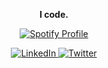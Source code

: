 <p align="center"><b>I code.</b></p>

<p align="center">
  <a href="https://spotify-github-profile.kittinanx.com/api/view?uid=317siayuy7dx7s3jvoae2lidy67a&cover_image=true&theme=default&show_offline=false&background_color=121212&interchange=true">
    <img src="https://spotify-github-profile.kittinanx.com/api/view?uid=317siayuy7dx7s3jvoae2lidy67a&cover_image=true&theme=default&show_offline=false&background_color=121212&interchange=true" alt="Spotify Profile">
  </a>
</p>

<p align="center">
  <a href="https://www.linkedin.com/in/shivanshu-ranjan-0671a3245/">
    <img src="https://img.shields.io/badge/-LinkedIn-blue?style=for-the-badge&logo=linkedin&logoColor=white" alt="LinkedIn">
  </a>
  <a href="https://twitter.com/shivuuuuu264">
    <img src="https://img.shields.io/badge/-Twitter-1DA1F2?style=for-the-badge&logo=twitter&logoColor=white" alt="Twitter">
  </a>
</p>
